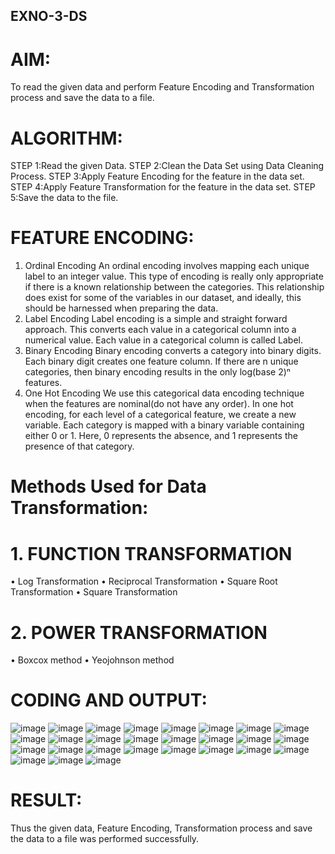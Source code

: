## EXNO-3-DS
# AIM:
To read the given data and perform Feature Encoding and Transformation process and save the data to a file.
# ALGORITHM:
STEP 1:Read the given Data.
STEP 2:Clean the Data Set using Data Cleaning Process.
STEP 3:Apply Feature Encoding for the feature in the data set.
STEP 4:Apply Feature Transformation for the feature in the data set.
STEP 5:Save the data to the file.
# FEATURE ENCODING:
1. Ordinal Encoding
An ordinal encoding involves mapping each unique label to an integer value. This type of encoding is really only appropriate if there is a known relationship between the categories. This relationship does exist for some of the variables in our dataset, and ideally, this should be harnessed when preparing the data.
2. Label Encoding
Label encoding is a simple and straight forward approach. This converts each value in a categorical column into a numerical value. Each value in a categorical column is called Label.
3. Binary Encoding
Binary encoding converts a category into binary digits. Each binary digit creates one feature column. If there are n unique categories, then binary encoding results in the only log(base 2)ⁿ features.
4. One Hot Encoding
We use this categorical data encoding technique when the features are nominal(do not have any order). In one hot encoding, for each level of a categorical feature, we create a new variable. Each category is mapped with a binary variable containing either 0 or 1. Here, 0 represents the absence, and 1 represents the presence of that category.
# Methods Used for Data Transformation:
  # 1. FUNCTION TRANSFORMATION
• Log Transformation
• Reciprocal Transformation
• Square Root Transformation
• Square Transformation
  # 2. POWER TRANSFORMATION
• Boxcox method
• Yeojohnson method
# CODING AND OUTPUT:
![image](https://github.com/user-attachments/assets/be42bbcc-b3fc-40a9-bd88-86de12151ec2)
![image](https://github.com/user-attachments/assets/248af0b7-2fab-47f0-86d0-5f0eaa826051)
![image](https://github.com/user-attachments/assets/86f30778-40b3-40fb-a6ab-ef2e1e345672)
![image](https://github.com/user-attachments/assets/2ecd1263-7792-460f-9276-0649a3ab6e8b)
![image](https://github.com/user-attachments/assets/b83fe7ed-a463-4a50-8e10-56db41c5f00c)
![image](https://github.com/user-attachments/assets/f00938fa-414e-4db4-be98-36a4b3ad85e1)
![image](https://github.com/user-attachments/assets/e2baa0d3-b69c-442f-9911-a6964f3d1577)
![image](https://github.com/user-attachments/assets/06dee0d6-0564-4a65-9b63-1754db8a7bc7)
![image](https://github.com/user-attachments/assets/3e1b884e-c99e-445c-b01f-f2b1c4ecd198)
![image](https://github.com/user-attachments/assets/62f3d920-32c4-4527-a0c5-6cc561b5ab7e)
![image](https://github.com/user-attachments/assets/af8c422d-35e5-4106-9e9d-b4b479cca697)
![image](https://github.com/user-attachments/assets/f66ba40b-9003-443f-a7a2-8a30519b2eab)
![image](https://github.com/user-attachments/assets/414402c1-e025-40a9-ba60-c29d00e652c9)
![image](https://github.com/user-attachments/assets/588f0f17-729c-4541-a21c-6c0a2c347d6f)
![image](https://github.com/user-attachments/assets/8b100d56-df0a-44be-885e-c5ecfe3d291c)
![image](https://github.com/user-attachments/assets/ec3502ca-6523-4c56-ac59-91cca4e89bff)
![image](https://github.com/user-attachments/assets/e4721ce0-09b1-4de6-9110-1f8aac55c139)
![image](https://github.com/user-attachments/assets/7bd02752-3fed-477c-b698-e478fc9dbd64)
![image](https://github.com/user-attachments/assets/bb46fcd5-dfd0-45fc-818f-803abfb35f32)
![image](https://github.com/user-attachments/assets/be8a5603-191b-4d9d-8ede-c38f18b011fc)
![image](https://github.com/user-attachments/assets/272a6f81-99dc-47eb-8134-f64a6f13f7ee)
![image](https://github.com/user-attachments/assets/469fd187-814f-46a0-9c04-0513ea4544e3)
![image](https://github.com/user-attachments/assets/a8792d8f-a904-4e90-aa77-2006af32cf35)
![image](https://github.com/user-attachments/assets/4d2659e6-3108-4b62-ac4e-af23c49045df)
![image](https://github.com/user-attachments/assets/961f424c-573b-46bb-a8a0-5dbede038682)
![image](https://github.com/user-attachments/assets/b289ce53-6901-4306-8fea-93ab533bc9fa)
![image](https://github.com/user-attachments/assets/5788497e-998f-456e-bf42-46cd86d69c15)
# RESULT:
Thus the given data, Feature Encoding, Transformation process and save the data to a file
was performed successfully.      

       
